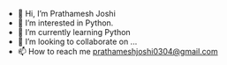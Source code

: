 - 👋 Hi, I’m Prathamesh Joshi
- 👀 I’m interested in Python.
- 🌱 I’m currently learning Python
- 💞️ I’m looking to collaborate on ...
- 📫 How to reach me prathameshjoshi0304@gmail.com

<!---
PrathameshJoshi0304/PrathameshJoshi0304 is a ✨ special ✨ repository because its `README.md` (this file) appears on your GitHub profile.
You can click the Preview link to take a look at your changes.
--->
